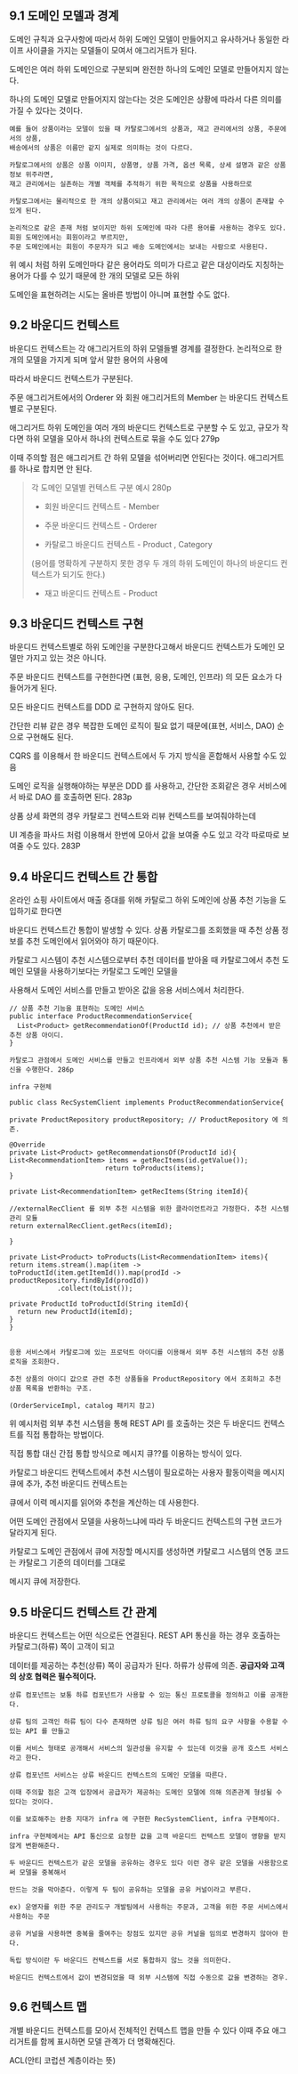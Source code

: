 ## 9.1 도메인 모델과 경계

도메인 규칙과 요구사항에 따라서 하위 도메인 모델이 만들어지고 유사하거나 동일한 라이프 사이클을 가지는 모델들이 모여서 애그리거트가 된다.

도메인은 여러 하위 도메인으로 구분되며 완전한 하나의 도메인 모델로 만들어지지 않는다.

하나의 도메인 모델로 만들어지지 않는다는 것은 도메인은 상황에 따라서 다른 의미를 가질 수 있다는 것이다. 

```
예를 들어 상품이라는 모델이 있을 때 카탈로그에서의 상품과, 재고 관리에서의 상품, 주문에서의 상품,
배송에서의 상품은 이름만 같지 실제로 의미하는 것이 다르다.

카탈로그에서의 상품은 상품 이미지, 상품명, 상품 가격, 옵션 목록, 상세 설명과 같은 상품 정보 위주라면,
재고 관리에서는 실존하는 개별 객체를 추적하기 위한 목적으로 상품을 사용하므로 

카탈로그에서는 물리적으로 한 개의 상품이되고 재고 관리에서는 여러 개의 상품이 존재할 수 있게 된다. 

논리적으로 같은 존재 처럼 보이지만 하위 도메인에 따라 다른 용어를 사용하는 경우도 있다. 회원 도메인에서는 회원이라고 부르지만,
주문 도메인에서는 회원이 주문자가 되고 배송 도메인에서는 보내는 사람으로 사용된다.
```

위 예시 처럼 하위 도메인마다 같은 용어라도 의미가 다르고 같은 대상이라도 지칭하는 용어가 다를 수 있기 때문에 한 개의 모델로 모든 하위

도메인을 표현하려는 시도는 올바른 방법이 아니며 표현할 수도 없다. 

## 9.2 바운디드 컨텍스트

바운디드 컨텍스트는 각 애그리거트의 하위 모델들별 경계를 결정한다. 논리적으로 한 개의 모델을 가지게 되며 앞서 말한 용어의 사용에

따라서 바운디드 컨텍스트가 구분된다.

주문 애그리거트에서의 Orderer 와 회원 애그리거트의 Member 는 바운디드 컨텍스트별로 구분된다.

애그리거트 하위 도메인을 여러 개의 바운디드 컨텍스트로 구분할 수 도 있고, 규모가 작다면 하위 모델을 모아서 하나의 컨텍스트로 묶을 수도 있다 279p

이때 주의할 점은 애그리거트 간 하위 모델을 섞어버리면 안된다는 것이다. 애그리거트를 하나로 합치면 안 된다.

> 각 도메인 모델별 컨텍스트 구분 예시 280p
>
>* 회원 바운디드 컨텍스트 - Member<root>
>
>* 주문 바운디드 컨텍스트 - Orderer<value>  
>  
>* 카탈로그 바운디드 컨텍스트 - Product<root> , Category<root>
>
>  (용어를 명확하게 구분하지 못한 경우 두 개의 하위 도메인이 하나의 바운디드 컨텍스트가 되기도 한다.)
>  
>* 재고 바운디드 컨텍스트 - Product<root>

  
## 9.3 바운디드 컨텍스트 구현
  
바운디드 컨텍스트별로 하위 도메인을 구분한다고해서 바운디드 컨텍스트가 도메인 모델만 가지고 있는 것은 아니다.
  
주문 바운디드 컨텍스트를 구현한다면 (표현, 응용, 도메인, 인프라) 의 모든 요소가 다 들어가게 된다.

모든 바운디드 컨텍스트를 DDD 로 구현하지 않아도 된다.

간단한 리뷰 같은 경우 복잡한 도메인 로직이 필요 없기 때문에(표현, 서비스, DAO) 순으로 구현해도 된다.
  
CQRS 를 이용해서 한 바운디드 컨텍스트에서 두 가지 방식을 혼합해서 사용할 수도 있음

도메인 로직을 실행해야하는 부분은 DDD 를 사용하고, 간단한 조회같은 경우 서비스에서 바로 DAO 를 호출하면 된다. 283p

상품 상세 화면의 경우 카탈로그 컨텍스트와 리뷰 컨텍스트를 보여줘야하는데
  
UI 계층을 파사드 처럼 이용해서 한번에 모아서 값을 보여줄 수도 있고 각각 따로따로 보여줄 수도 있다. 283P
  
  
## 9.4 바운디드 컨텍스트 간 통합
  
온라인 쇼핑 사이트에서 매출 증대를 위해 카탈로그 하위 도메인에 상품 추천 기능을 도입하기로 한다면 
  
바운디드 컨텍스트간 통합이 발생할 수 있다. 상품 카탈로그를 조회했을 때 추천 상품 정보를 추천 도메인에서 읽어와야 하기 때문이다.  
  
카탈로그 시스템이 추천 시스템으로부터 추천 데이터를 받아올 때 카탈로그에서 추천 도메인 모델을 사용하기보다는 카탈로그 도메인 모델을
  
  사용해서 도메인 서비스를 만들고 받아온 값을 응용 서비스에서 처리한다.
  
  ```
  // 상품 추천 기능을 표현하는 도메인 서비스
  public interface ProductRecommendationService{
    List<Product> getRecommendationOf(ProductId id); // 상품 추천에서 받은 추천 상품 아이디.
  }
  
  카탈로그 관점에서 도메인 서비스를 만들고 인프라에서 외부 상품 추천 시스템 기능 모듈과 통신을 수행한다. 286p
  ```
 
  ```
  infra 구현체
  
  public class RecSystemClient implements ProductRecommendationService{
  
  private ProductRepository productRepository; // ProductRepository 에 의존.
  
  @Override
  private List<Product> getRecommendationsOf(ProductId id){
  List<RecommendationItem> items = getRecItems(id.getValue());
                          return toProducts(items);
  }
  
  private List<RecommendationItem> getRecItems(String itemId){
  
  //externalRecClient 를 외부 추천 시스템을 위한 클라이언트라고 가정한다. 추천 시스템 관리 모듈
  return externalRecClient.getRecs(itemId); 
  
  }
  
  private List<Product> toProducts(List<RecommendationItem> items){
  return items.stream().map(item -> toProductId(item.getItemId()).map(prodId -> productRepository.findById(prodId))
              .collect(toList());
  
  private ProductId toProductId(String itemId){
    return new ProductId(itemId);
  }
  }
  
  
  응용 서비스에서 카탈로그에 있는 프로덕트 아이디를 이용해서 외부 추천 시스템의 추천 상품 로직을 조회한다.
  
  추천 상품의 아이디 값으로 관련 추천 상품들을 ProductRepository 에서 조회하고 추천 상품 목록을 반환하는 구조.
  
  (OrderServiceImpl, catalog 패키지 참고)
  
  ```
  
  위 예시처럼 외부 추천 시스템을 통해 REST API 를 호출하는 것은 두 바운디드 컨텍스트를 직접 통합하는 방법이다.
  
  직접 통합 대신 간접 통합 방식으로 메시지 큐??를 이용하는 방식이 있다.
  
  카탈로그 바운디드 컨텍스트에서 추천 시스템이 필요로하는 사용자 활동이력을 메시지 큐에 추가, 추천 바운디드 컨텍스트는
  
  큐에서 이력 메시지를 읽어와 추천을 계산하는 데 사용한다.
  
  어떤 도메인 관점에서 모델을 사용하느냐에 따라 두 바운디드 컨텍스트의 구현 코드가 달라지게 된다.
  
  카탈로그 도메인 관점에서 큐에 저장할 메시지를 생성하면 카탈로그 시스템의 연동 코드는 카탈로그 기준의 데이터를 그대로 
  
  메시지 큐에 저장한다.
  
  
  ## 9.5 바운디드 컨텍스트 간 관계
  
  바운디드 컨텍스트는 어떤 식으로든 연결된다. REST API 통신을 하는 경우 호출하는 카탈로그(하류) 쪽이 고객이 되고
  
  데이터를 제공하는 추천(상류) 쪽이 공급자가 된다. 하류가 상류에 의존. **공급자와 고객의 상호 협력은 필수적이다.**
  
  ```
  상류 컴포넌트는 보통 하류 컴포넌트가 사용할 수 있는 통신 프로토콜을 정의하고 이를 공개한다.
  
  상류 팀의 고객인 하류 팀이 다수 존재하면 상류 팀은 여러 하류 팀의 요구 사항을 수용할 수 있는 API 를 만들고
  
  이를 서비스 형태로 공개해서 서비스의 일관성을 유지할 수 있는데 이것을 공개 호스트 서비스라고 한다.
  
  상류 컴포넌트 서비스는 상류 바운디드 컨텍스트의 도메인 모델을 따른다.
  
  이때 주의할 점은 고객 입장에서 공급자가 제공하는 도메인 모델에 의해 의존관계 형성될 수 있다는 것이다.
  
  이를 보호해주는 완충 지대가 infra 에 구현한 RecSystemClient, infra 구현체이다. 
  
  infra 구현체에서는 API 통신으로 요청한 값을 고객 바운디드 컨텍스트 모델이 영향을 받지 않게 변환해준다. 
  ```
  
  ```
  두 바운디드 컨텍스트가 같은 모델을 공유하는 경우도 있다 이런 경우 같은 모델을 사용함으로써 모델을 중복해서
  
  만드는 것을 막아준다. 이렇게 두 팀이 공유하는 모델을 공유 커널이라고 부른다.
  
  ex) 운영자를 위한 주문 관리도구 개발팀에서 사용하는 주문과, 고객을 위한 주문 서비스에서 사용하는 주문
 
  공유 커널을 사용하면 중복을 줄여주는 장점도 있지만 공유 커널을 임의로 변경하지 않아야 한다.
  ```
  
  
  ```
  독립 방식이란 두 바운디드 컨텍스트를 서로 통합하지 않느 것을 의미한다.
  
  바운디드 컨텍스트에서 값이 변경되었을 때 외부 시스템에 직접 수동으로 값을 변경하는 경우.
   ```
  
## 9.6 컨텍스트 맵                                        
                                          
개별 바운디드 컨텍스트를 모아서 전체적인 컨텍스트 맵을 만들 수 있다 이때 주요 애그리거트를 함께 표시하면 모델 관곅가 더 명확해진다. 
  
 ACL(안티 코럽션 계층이라는 뜻)

